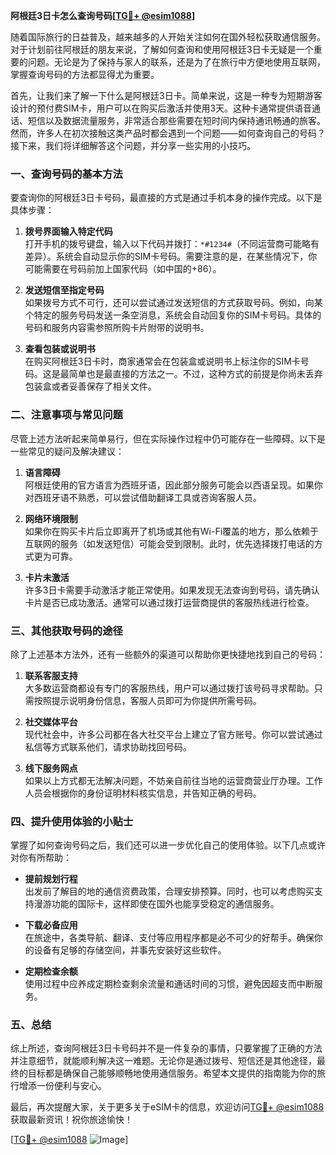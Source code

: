 **阿根廷3日卡怎么查询号码[[TG💪+ @esim1088](https://t.me/s/esim1088)]**

随着国际旅行的日益普及，越来越多的人开始关注如何在国外轻松获取通信服务。对于计划前往阿根廷的朋友来说，了解如何查询和使用阿根廷3日卡无疑是一个重要的问题。无论是为了保持与家人的联系，还是为了在旅行中方便地使用互联网，掌握查询号码的方法都显得尤为重要。

首先，让我们来了解一下什么是阿根廷3日卡。简单来说，这是一种专为短期游客设计的预付费SIM卡，用户可以在购买后激活并使用3天。这种卡通常提供语音通话、短信以及数据流量服务，非常适合那些需要在短时间内保持通讯畅通的旅客。然而，许多人在初次接触这类产品时都会遇到一个问题——如何查询自己的号码？接下来，我们将详细解答这个问题，并分享一些实用的小技巧。

### **一、查询号码的基本方法**

要查询你的阿根廷3日卡号码，最直接的方式是通过手机本身的操作完成。以下是具体步骤：

1. **拨号界面输入特定代码**  
   打开手机的拨号键盘，输入以下代码并拨打：`*#1234#`（不同运营商可能略有差异）。系统会自动显示你的SIM卡号码。需要注意的是，在某些情况下，你可能需要在号码前加上国家代码（如中国的+86）。

2. **发送短信至指定号码**  
   如果拨号方式不可行，还可以尝试通过发送短信的方式获取号码。例如，向某个特定的服务号码发送一条空消息，系统会自动回复你的SIM卡号码。具体的号码和服务内容需参照所购卡片附带的说明书。

3. **查看包装或说明书**  
   在购买阿根廷3日卡时，商家通常会在包装盒或说明书上标注你的SIM卡号码。这是最简单也是最直接的方法之一。不过，这种方式的前提是你尚未丢弃包装盒或者妥善保存了相关文件。

### **二、注意事项与常见问题**

尽管上述方法听起来简单易行，但在实际操作过程中仍可能存在一些障碍。以下是一些常见的疑问及解决建议：

1. **语言障碍**  
   阿根廷使用的官方语言为西班牙语，因此部分服务可能会以西语呈现。如果你对西班牙语不熟悉，可以尝试借助翻译工具或咨询客服人员。

2. **网络环境限制**  
   如果你在购买卡片后立即离开了机场或其他有Wi-Fi覆盖的地方，那么依赖于互联网的服务（如发送短信）可能会受到限制。此时，优先选择拨打电话的方式更为可靠。

3. **卡片未激活**  
   许多3日卡需要手动激活才能正常使用。如果发现无法查询到号码，请先确认卡片是否已成功激活。通常可以通过拨打运营商提供的客服热线进行检查。

### **三、其他获取号码的途径**

除了上述基本方法外，还有一些额外的渠道可以帮助你更快捷地找到自己的号码：

1. **联系客服支持**  
   大多数运营商都设有专门的客服热线，用户可以通过拨打该号码寻求帮助。只需按照提示说明身份信息，客服人员即可为你提供所需号码。

2. **社交媒体平台**  
   现代社会中，许多公司都在各大社交平台上建立了官方账号。你可以尝试通过私信等方式联系他们，请求协助找回号码。

3. **线下服务网点**  
   如果以上方式都无法解决问题，不妨亲自前往当地的运营商营业厅办理。工作人员会根据你的身份证明材料核实信息，并告知正确的号码。

### **四、提升使用体验的小贴士**

掌握了如何查询号码之后，我们还可以进一步优化自己的使用体验。以下几点或许对你有所帮助：

- **提前规划行程**  
  出发前了解目的地的通信资费政策，合理安排预算。同时，也可以考虑购买支持漫游功能的国际卡，这样即使在国外也能享受稳定的通信服务。

- **下载必备应用**  
  在旅途中，各类导航、翻译、支付等应用程序都是必不可少的好帮手。确保你的设备有足够的存储空间，并事先安装好这些软件。

- **定期检查余额**  
  使用过程中应养成定期检查剩余流量和通话时间的习惯，避免因超支而中断服务。

### **五、总结**

综上所述，查询阿根廷3日卡号码并不是一件复杂的事情，只要掌握了正确的方法并注意细节，就能顺利解决这一难题。无论你是通过拨号、短信还是其他途径，最终的目标都是确保自己能够顺畅地使用通信服务。希望本文提供的指南能为你的旅行增添一份便利与安心。

最后，再次提醒大家，关于更多关于eSIM卡的信息，欢迎访问[TG💪+ @esim1088](https://t.me/s/esim1088)获取最新资讯！祝你旅途愉快！

[[TG💪+ @esim1088](https://t.me/s/esim1088) ![Image](https://i.postimg.cc/4NQfJmqS/Snipaste-2025-05-13-00-14-12.png)]